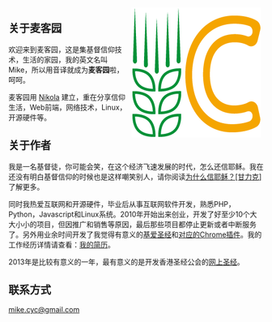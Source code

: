 <!-- 
.. title: 麦客园的故事
.. slug: about
.. date: 2012/08/01 14:01:13
.. tags: 
.. link: 
.. description: 
-->

<img title="基爱Logo" src="/assets/css/ico256.png" style="float:right;margin:5px;"/>

## 关于麦客园

欢迎来到麦客园，这是集基督信仰技术，生活的家园，我的英文名叫Mike，所以用音译就成为**麦客园**啦，呵呵。

麦客园用 [Nikola](http://getnikola.com/) 建立，重在分享信仰生活，Web前端，网络技术，Linux，开源硬件等。

## 关于作者

我是一名基督徒，你可能会笑，在这个经济飞速发展的时代，怎么还信耶稣。我在还没有明白基督信仰的时候也是这样嘲笑别人，请你阅读<a href="/posts/why-jesus.html">为什么信耶稣？[甘力克]</a>了解更多。

同时我热爱互联网和开源硬件，毕业后从事互联网软件开发，熟悉PHP，Python，Javascript和Linux系统。2010年开始出来创业，开发了好至少10个大大小小的项目，但因推广和销售等原因，最后那些项目都停止更新或者中断服务了。另外用业余时间开发了我觉得有意义的[基爱圣经](http://www.basebb.com/)和[对应的Chrome插件](https://github.com/basebb/basebible-chrome-plugin "基爱圣经--Chrome插件")。我的工作经历详情请查看：[我的简历](/stories/resume.html)。

2013年是比较有意义的一年，最有意义的是开发香港圣经公会的[网上圣经](http://192.168.0.222:8000/)。

## 联系方式

[mike.cyc@gmail.com](mailto:mike.cyc@gmail.com)

